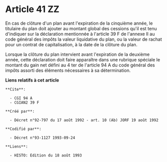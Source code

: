 # Article 41 ZZ

En cas de clôture d'un plan avant l'expiration de la cinquième année, le titulaire du plan doit ajouter au montant global des
cessions qu'il est tenu d'indiquer sur la déclaration mentionnée à l'article 39 F de l'annexe II au code général des impôts
la valeur liquidative du plan, ou la valeur de rachat pour un contrat de capitalisation, à la date de la clôture du plan.

Lorsque la clôture du plan intervient avant l'expiration de la deuxième année, cette déclaration doit faire apparaître dans
une rubrique spéciale le montant du gain net défini au 4 ter de l'article 94 A du code général des impôts assorti des
éléments nécessaires à sa détermination.

**Liens relatifs à cet article**

	**Cite**:

	  - CGI 94 A
	  - CGIAN2 39 F

	**Créé par**:

	  - Décret n°92-797 du 17 août 1992 - art. 10 (Ab) JORF 19 août 1992

	**Codifié par**:

	  - Décret n°93-1127 1993-09-24

	**Liens**:

	  - HISTO: Edition du 18 août 1993

